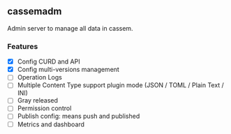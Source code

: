 ## cassemadm

Admin server to manage all data in cassem.


### Features

- [x] Config CURD and API
- [x] Config multi-versions management
- [ ] Operation Logs 
- [ ] Multiple Content Type support plugin mode (JSON / TOML / Plain Text / INI)
- [ ] Gray released
- [ ] Permission control
- [ ] Publish config: means push and published
- [ ] Metrics and dashboard